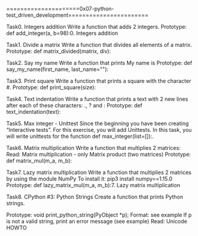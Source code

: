 =====================0x07-python-test_driven_development=======================

Task0. Integers addition
Write a function that adds 2 integers.
Prototype: def add_integer(a, b=98):0. Integers addition

Task1. Divide a matrix
Write a function that divides all elements of a matrix.
Prototype: def matrix_divided(matrix, div):

Task2. Say my name
Write a function that prints My name is <first name> <last name>
Prototype: def say_my_name(first_name, last_name=""):

Task3. Print square
Write a function that prints a square with the character #.
Prototype: def print_square(size):

Task4. Text indentation
Write a function that prints a text with 2 new lines after each of these characters: ., ? and :
Prototype: def text_indentation(text):

Task5. Max integer - Unittest
Since the beginning you have been creating “Interactive tests”. For this exercise, you will add Unittests.
In this task, you will write unittests for the function def max_integer(list=[]):.

Task6. Matrix multiplication
Write a function that multiplies 2 matrices:
Read: Matrix multiplication - only Matrix product (two matrices)
Prototype: def matrix_mul(m_a, m_b):

Task7. Lazy matrix multiplication
Write a function that multiplies 2 matrices by using the module NumPy
To install it: pip3 install numpy==1.15.0
Prototype: def lazy_matrix_mul(m_a, m_b):7. Lazy matrix multiplication

Task8. CPython #3: Python Strings
Create a function that prints Python strings.

Prototype: void print_python_string(PyObject *p);
Format: see example
If p is not a valid string, print an error message (see example)
Read: Unicode HOWTO
